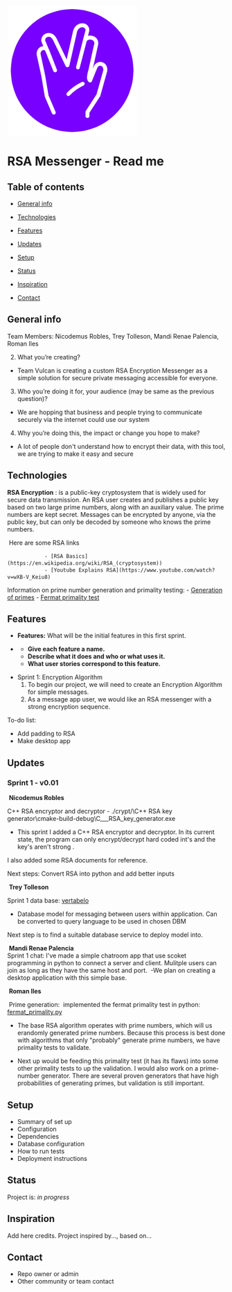 ![Vulcans](./Readme%20images/Logo_White.png)
# RSA Messenger - Read me

## Table of contents

* [General info](#general-info)
* [Technologies](#technologies)
* [Features](#features)


* [Updates](#updates)
* [Setup](#setup)
* [Status](#status)
* [Inspiration](#inspiration)
* [Contact](#contact)

## General info
Team Members: Nicodemus Robles, Trey Tolleson, Mandi Renae Palencia, Roman Iles

2. What you’re creating?

* Team Vulcan is creating a custom RSA Encryption Messenger as a simple solution for secure private messaging accessible for everyone.

3. Who you’re doing it for, your audience (may be same as the previous question)?

* We are hopping that business and people trying to communicate  securely via the internet could use our system  

4. Why you’re doing this, the impact or change you hope to make?

* A lot of people don't understand how to encrypt their data, with this tool, we are trying to make it easy and secure

## Technologies

**RSA Encryption** :  is a public-key cryptosystem that is widely used for secure data transmission. An RSA user creates and publishes a public key based on two large prime numbers, along with an auxiliary value. The prime numbers are kept secret. Messages can be encrypted by anyone, via the public key, but can only be decoded by someone who knows the prime numbers.

​	Here are some RSA links		

				- [RSA Basics](https://en.wikipedia.org/wiki/RSA_(cryptosystem))
				- [Youtube Explains RSA](https://www.youtube.com/watch?v=wXB-V_Keiu8)

  Information on prime number generation and primality testing:
        - [Generation of primes](https://en.wikipedia.org/wiki/Generation_of_primes)
        - [Fermat primality test](https://en.wikipedia.org/wiki/Primality_test#Fermat_primality_test)
        
## Features

- **Features:** What will be the initial features in this first sprint.

- - **Give each feature a name.**
  - **Describe what it does and who or what uses it.**
  - **What user stories correspond to this feature.**

* Sprint 1: Encryption Algorithm
  1. To begin our project, we will need to create an Encryption Algorithm for simple messages.
  2. As a message app user, we would like an RSA messenger with a strong encryption sequence.

To-do list:

- Add padding to RSA
- Make desktop app



## Updates

### Sprint 1 - v0.01

​	**Nicodemus Robles** 

C++ RSA encryptor and decryptor - ./crypt/\C++ RSA key generator\cmake-build-debug\C___RSA_key_generator.exe

- This sprint I added  a C++ RSA encryptor and decryptor. In its current state, the program can only encrypt/decrypt hard coded int's and the key's aren't strong . 

I also added some RSA documents for reference.

Next steps: Convert RSA into python and add better inputs

​	**Trey Tolleson**

Sprint 1 data base: [vertabelo](https://my.vertabelo.com/public-model-view/Zf7pHePlY5ezN1TGpDdgoPh01FjFGnjADZO8yimuoBF2M0fmjokpquRsEuDpIsFb?x=1883&y=2162&zoom=0.4632)

- Database model for messaging between users within application. Can be converted to query language to be used in chosen DBM

Next step is to find a suitable database service to deploy model into.

​	**Mandi Renae Palencia** 
​		
​		Sprint 1 chat: I've made a simple chatroom app that use scoket programming in python to connect a server and client. Mulitple users can join as long as they have the same host and port.
​		-We plan on creating a desktop application with this simple base.


​	**Roman Iles**

​    Prime generation: 
​      implemented the fermat primality test in python:  [fermat_primality.py](https://bitbucket.org/cs3398s21vulcans/uss-enterprise/src/master/primes/fermat_primality.py)
​        

- The base RSA algorithm operates with prime numbers, which will us erandomly generated prime numbers. Because this process is best done with algorithms that only "probably" generate prime numbers, we have primality tests to validate.
  
- Next up would be feeding this primality test (it has its flaws) into some other primality tests to up the validation. I would also work on a prime-number generator. There are several proven generators that have high probabilities of generating primes, but validation is still important.



## Setup

* Summary of set up
* Configuration
* Dependencies
* Database configuration
* How to run tests
* Deployment instructions

## Status
Project is: _in progress_

## Inspiration
Add here credits. Project inspired by..., based on...

## Contact 
* Repo owner or admin
* Other community or team contact
